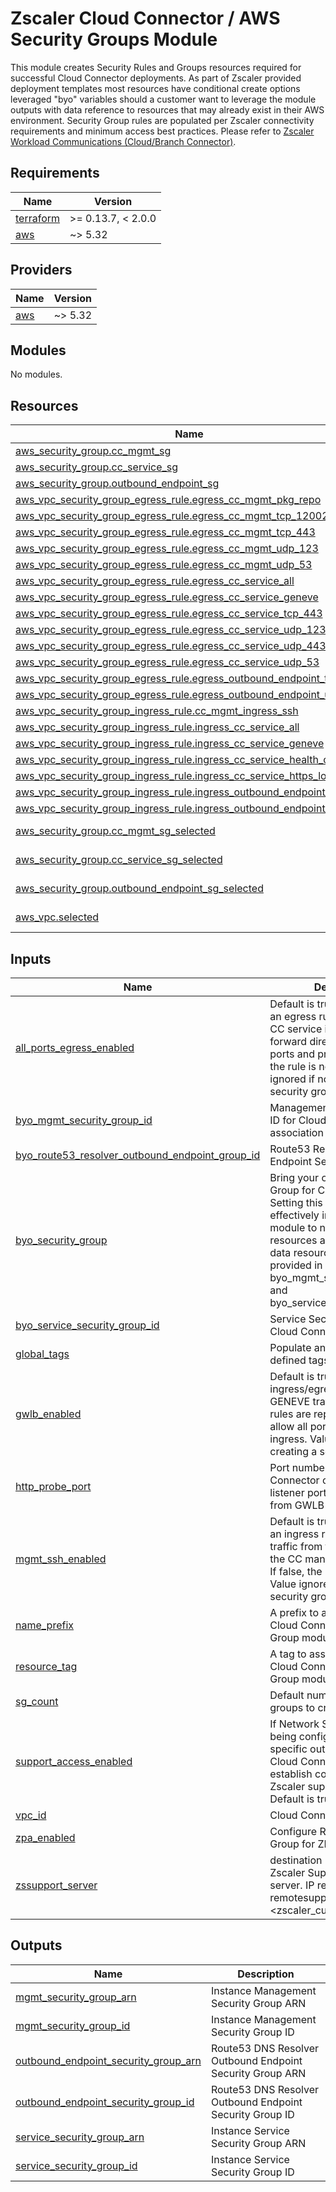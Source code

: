# Zscaler Cloud Connector / AWS Security Groups Module

This module creates Security Rules and Groups resources required for successful Cloud Connector deployments. As part of Zscaler provided deployment templates most resources have conditional create options leveraged "byo" variables should a customer want to leverage the module outputs with data reference to resources that may already exist in their AWS environment. Security Group rules are populated per Zscaler connectivity requirements and minimum access best practices. Please refer to [Zscaler Workload Communications (Cloud/Branch Connector)](https://config.zscaler.com/zscaler.net/cloud-branch-connector).

<!-- BEGINNING OF PRE-COMMIT-TERRAFORM DOCS HOOK -->
## Requirements

| Name | Version |
|------|---------|
| <a name="requirement_terraform"></a> [terraform](#requirement\_terraform) | >= 0.13.7, < 2.0.0 |
| <a name="requirement_aws"></a> [aws](#requirement\_aws) | ~> 5.32 |

## Providers

| Name | Version |
|------|---------|
| <a name="provider_aws"></a> [aws](#provider\_aws) | ~> 5.32 |

## Modules

No modules.

## Resources

| Name | Type |
|------|------|
| [aws_security_group.cc_mgmt_sg](https://registry.terraform.io/providers/hashicorp/aws/latest/docs/resources/security_group) | resource |
| [aws_security_group.cc_service_sg](https://registry.terraform.io/providers/hashicorp/aws/latest/docs/resources/security_group) | resource |
| [aws_security_group.outbound_endpoint_sg](https://registry.terraform.io/providers/hashicorp/aws/latest/docs/resources/security_group) | resource |
| [aws_vpc_security_group_egress_rule.egress_cc_mgmt_pkg_repo](https://registry.terraform.io/providers/hashicorp/aws/latest/docs/resources/vpc_security_group_egress_rule) | resource |
| [aws_vpc_security_group_egress_rule.egress_cc_mgmt_tcp_12002](https://registry.terraform.io/providers/hashicorp/aws/latest/docs/resources/vpc_security_group_egress_rule) | resource |
| [aws_vpc_security_group_egress_rule.egress_cc_mgmt_tcp_443](https://registry.terraform.io/providers/hashicorp/aws/latest/docs/resources/vpc_security_group_egress_rule) | resource |
| [aws_vpc_security_group_egress_rule.egress_cc_mgmt_udp_123](https://registry.terraform.io/providers/hashicorp/aws/latest/docs/resources/vpc_security_group_egress_rule) | resource |
| [aws_vpc_security_group_egress_rule.egress_cc_mgmt_udp_53](https://registry.terraform.io/providers/hashicorp/aws/latest/docs/resources/vpc_security_group_egress_rule) | resource |
| [aws_vpc_security_group_egress_rule.egress_cc_service_all](https://registry.terraform.io/providers/hashicorp/aws/latest/docs/resources/vpc_security_group_egress_rule) | resource |
| [aws_vpc_security_group_egress_rule.egress_cc_service_geneve](https://registry.terraform.io/providers/hashicorp/aws/latest/docs/resources/vpc_security_group_egress_rule) | resource |
| [aws_vpc_security_group_egress_rule.egress_cc_service_tcp_443](https://registry.terraform.io/providers/hashicorp/aws/latest/docs/resources/vpc_security_group_egress_rule) | resource |
| [aws_vpc_security_group_egress_rule.egress_cc_service_udp_123](https://registry.terraform.io/providers/hashicorp/aws/latest/docs/resources/vpc_security_group_egress_rule) | resource |
| [aws_vpc_security_group_egress_rule.egress_cc_service_udp_443](https://registry.terraform.io/providers/hashicorp/aws/latest/docs/resources/vpc_security_group_egress_rule) | resource |
| [aws_vpc_security_group_egress_rule.egress_cc_service_udp_53](https://registry.terraform.io/providers/hashicorp/aws/latest/docs/resources/vpc_security_group_egress_rule) | resource |
| [aws_vpc_security_group_egress_rule.egress_outbound_endpoint_tcp_all](https://registry.terraform.io/providers/hashicorp/aws/latest/docs/resources/vpc_security_group_egress_rule) | resource |
| [aws_vpc_security_group_egress_rule.egress_outbound_endpoint_udp_all](https://registry.terraform.io/providers/hashicorp/aws/latest/docs/resources/vpc_security_group_egress_rule) | resource |
| [aws_vpc_security_group_ingress_rule.cc_mgmt_ingress_ssh](https://registry.terraform.io/providers/hashicorp/aws/latest/docs/resources/vpc_security_group_ingress_rule) | resource |
| [aws_vpc_security_group_ingress_rule.ingress_cc_service_all](https://registry.terraform.io/providers/hashicorp/aws/latest/docs/resources/vpc_security_group_ingress_rule) | resource |
| [aws_vpc_security_group_ingress_rule.ingress_cc_service_geneve](https://registry.terraform.io/providers/hashicorp/aws/latest/docs/resources/vpc_security_group_ingress_rule) | resource |
| [aws_vpc_security_group_ingress_rule.ingress_cc_service_health_check](https://registry.terraform.io/providers/hashicorp/aws/latest/docs/resources/vpc_security_group_ingress_rule) | resource |
| [aws_vpc_security_group_ingress_rule.ingress_cc_service_https_local](https://registry.terraform.io/providers/hashicorp/aws/latest/docs/resources/vpc_security_group_ingress_rule) | resource |
| [aws_vpc_security_group_ingress_rule.ingress_outbound_endpoint_tcp_all](https://registry.terraform.io/providers/hashicorp/aws/latest/docs/resources/vpc_security_group_ingress_rule) | resource |
| [aws_vpc_security_group_ingress_rule.ingress_outbound_endpoint_udp_all](https://registry.terraform.io/providers/hashicorp/aws/latest/docs/resources/vpc_security_group_ingress_rule) | resource |
| [aws_security_group.cc_mgmt_sg_selected](https://registry.terraform.io/providers/hashicorp/aws/latest/docs/data-sources/security_group) | data source |
| [aws_security_group.cc_service_sg_selected](https://registry.terraform.io/providers/hashicorp/aws/latest/docs/data-sources/security_group) | data source |
| [aws_security_group.outbound_endpoint_sg_selected](https://registry.terraform.io/providers/hashicorp/aws/latest/docs/data-sources/security_group) | data source |
| [aws_vpc.selected](https://registry.terraform.io/providers/hashicorp/aws/latest/docs/data-sources/vpc) | data source |

## Inputs

| Name | Description | Type | Default | Required |
|------|-------------|------|---------|:--------:|
| <a name="input_all_ports_egress_enabled"></a> [all\_ports\_egress\_enabled](#input\_all\_ports\_egress\_enabled) | Default is true which creates an egress rule permitting the CC service interface to forward direct traffic on all ports and protocols. If false, the rule is not created. Value ignored if not creating a security group | `bool` | `true` | no |
| <a name="input_byo_mgmt_security_group_id"></a> [byo\_mgmt\_security\_group\_id](#input\_byo\_mgmt\_security\_group\_id) | Management Security Group ID for Cloud Connector association | `list(string)` | `null` | no |
| <a name="input_byo_route53_resolver_outbound_endpoint_group_id"></a> [byo\_route53\_resolver\_outbound\_endpoint\_group\_id](#input\_byo\_route53\_resolver\_outbound\_endpoint\_group\_id) | Route53 Resolver Outbound Endpoint Security Group ID | `list(string)` | `null` | no |
| <a name="input_byo_security_group"></a> [byo\_security\_group](#input\_byo\_security\_group) | Bring your own Security Group for Cloud Connector. Setting this variable to true will effectively instruct this module to not create any resources and only reference data resources from values provided in byo\_mgmt\_security\_group\_id and byo\_service\_security\_group\_id | `bool` | `false` | no |
| <a name="input_byo_service_security_group_id"></a> [byo\_service\_security\_group\_id](#input\_byo\_service\_security\_group\_id) | Service Security Group ID for Cloud Connector association | `list(string)` | `null` | no |
| <a name="input_global_tags"></a> [global\_tags](#input\_global\_tags) | Populate any custom user defined tags from a map | `map(string)` | `{}` | no |
| <a name="input_gwlb_enabled"></a> [gwlb\_enabled](#input\_gwlb\_enabled) | Default is true which creates ingress/egress rules only for GENEVE traffic. If false, these rules are replaced with an allow all ports/protocols ingress. Value ignored if not creating a security group | `bool` | `true` | no |
| <a name="input_http_probe_port"></a> [http\_probe\_port](#input\_http\_probe\_port) | Port number for Cloud Connector cloud init to enable listener port for HTTP probe from GWLB Target Group | `number` | `50000` | no |
| <a name="input_mgmt_ssh_enabled"></a> [mgmt\_ssh\_enabled](#input\_mgmt\_ssh\_enabled) | Default is true which creates an ingress rule permitting SSH traffic from the local VPC to the CC management interface. If false, the rule is not created. Value ignored if not creating a security group | `bool` | `true` | no |
| <a name="input_name_prefix"></a> [name\_prefix](#input\_name\_prefix) | A prefix to associate to all the Cloud Connector Security Group module resources | `string` | `null` | no |
| <a name="input_resource_tag"></a> [resource\_tag](#input\_resource\_tag) | A tag to associate to all the Cloud Connector Security Group module resources | `string` | `null` | no |
| <a name="input_sg_count"></a> [sg\_count](#input\_sg\_count) | Default number of security groups to create | `number` | `1` | no |
| <a name="input_support_access_enabled"></a> [support\_access\_enabled](#input\_support\_access\_enabled) | If Network Security Group is being configured, enable a specific outbound rule for Cloud Connector to be able to establish connectivity for Zscaler support access. Default is true | `bool` | `true` | no |
| <a name="input_vpc_id"></a> [vpc\_id](#input\_vpc\_id) | Cloud Connector VPC ID | `string` | n/a | yes |
| <a name="input_zpa_enabled"></a> [zpa\_enabled](#input\_zpa\_enabled) | Configure Route 53 Security Group for ZPA DNS redirection | `bool` | `false` | no |
| <a name="input_zssupport_server"></a> [zssupport\_server](#input\_zssupport\_server) | destination IP address of Zscaler Support access server. IP resolution of remotesupport.<zscaler\_customer\_cloud>.net | `string` | `"199.168.148.101/32"` | no |

## Outputs

| Name | Description |
|------|-------------|
| <a name="output_mgmt_security_group_arn"></a> [mgmt\_security\_group\_arn](#output\_mgmt\_security\_group\_arn) | Instance Management Security Group ARN |
| <a name="output_mgmt_security_group_id"></a> [mgmt\_security\_group\_id](#output\_mgmt\_security\_group\_id) | Instance Management Security Group ID |
| <a name="output_outbound_endpoint_security_group_arn"></a> [outbound\_endpoint\_security\_group\_arn](#output\_outbound\_endpoint\_security\_group\_arn) | Route53 DNS Resolver Outbound Endpoint Security Group ARN |
| <a name="output_outbound_endpoint_security_group_id"></a> [outbound\_endpoint\_security\_group\_id](#output\_outbound\_endpoint\_security\_group\_id) | Route53 DNS Resolver Outbound Endpoint Security Group ID |
| <a name="output_service_security_group_arn"></a> [service\_security\_group\_arn](#output\_service\_security\_group\_arn) | Instance Service Security Group ARN |
| <a name="output_service_security_group_id"></a> [service\_security\_group\_id](#output\_service\_security\_group\_id) | Instance Service Security Group ID |
<!-- END OF PRE-COMMIT-TERRAFORM DOCS HOOK -->
